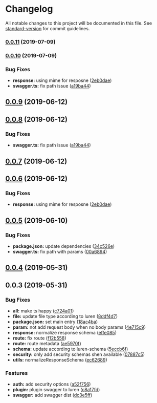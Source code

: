 # Changelog

All notable changes to this project will be documented in this file. See [standard-version](https://github.com/conventional-changelog/standard-version) for commit guidelines.

### [0.0.11](https://github.com/vcwen/luren-swagger/compare/v0.0.10...v0.0.11) (2019-07-09)



### [0.0.10](https://github.com/vcwen/luren-swagger/compare/v0.0.5...v0.0.10) (2019-07-09)


### Bug Fixes

* **response:** using mime for resposne ([2eb0dae](https://github.com/vcwen/luren-swagger/commit/2eb0dae))
* **swagger.ts:** fix path issue ([a19ba44](https://github.com/vcwen/luren-swagger/commit/a19ba44))



<a name="0.0.9"></a>
## [0.0.9](https://github.com/vcwen/luren-swagger/compare/v0.0.8...v0.0.9) (2019-06-12)



<a name="0.0.8"></a>
## [0.0.8](https://github.com/vcwen/luren-swagger/compare/v0.0.7...v0.0.8) (2019-06-12)


### Bug Fixes

* **swagger.ts:** fix path issue ([a19ba44](https://github.com/vcwen/luren-swagger/commit/a19ba44))



<a name="0.0.7"></a>
## [0.0.7](https://github.com/vcwen/luren-swagger/compare/v0.0.6...v0.0.7) (2019-06-12)



<a name="0.0.6"></a>
## [0.0.6](https://github.com/vcwen/luren-swagger/compare/v0.0.5...v0.0.6) (2019-06-12)


### Bug Fixes

* **response:** using mime for resposne ([2eb0dae](https://github.com/vcwen/luren-swagger/commit/2eb0dae))



<a name="0.0.5"></a>
## [0.0.5](https://github.com/vcwen/luren-swagger/compare/v0.0.4...v0.0.5) (2019-06-10)


### Bug Fixes

* **package.json:** update dependencies ([34c526e](https://github.com/vcwen/luren-swagger/commit/34c526e))
* **swagger.ts:** fix path with params ([00a6894](https://github.com/vcwen/luren-swagger/commit/00a6894))



<a name="0.0.4"></a>
## [0.0.4](https://github.com/vcwen/luren-swagger/compare/v0.0.3...v0.0.4) (2019-05-31)



<a name="0.0.3"></a>
## 0.0.3 (2019-05-31)


### Bug Fixes

* **all:** make ts happy ([c724a01](https://github.com/vcwen/luren-swagger/commit/c724a01))
* **file:** update file type according to luren ([8ddf4d7](https://github.com/vcwen/luren-swagger/commit/8ddf4d7))
* **package.json:** set main entry ([18ac4ba](https://github.com/vcwen/luren-swagger/commit/18ac4ba))
* **param:** not add request body when no body params ([4e715c9](https://github.com/vcwen/luren-swagger/commit/4e715c9))
* **response:** normalize response schema ([effe085](https://github.com/vcwen/luren-swagger/commit/effe085))
* **route:** fix route ([f12b558](https://github.com/vcwen/luren-swagger/commit/f12b558))
* **route:** route metadata ([ae5970f](https://github.com/vcwen/luren-swagger/commit/ae5970f))
* **schema:** update according to luren-schema ([5eccb6f](https://github.com/vcwen/luren-swagger/commit/5eccb6f))
* **security:** only add security schemas shen available ([07887c5](https://github.com/vcwen/luren-swagger/commit/07887c5))
* **utils:** normalizeResponseSchema ([ec62689](https://github.com/vcwen/luren-swagger/commit/ec62689))


### Features

* **auth:** add security options ([a52f756](https://github.com/vcwen/luren-swagger/commit/a52f756))
* **plugin:** plugin swagger to luren ([c8a17fd](https://github.com/vcwen/luren-swagger/commit/c8a17fd))
* **swagger:** add swagger dist ([dc3e5ff](https://github.com/vcwen/luren-swagger/commit/dc3e5ff))
